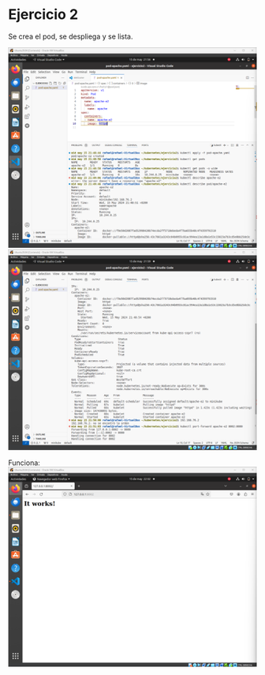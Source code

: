 # Ejercicio 2

Se crea el pod, se despliega y se lista.

![alt text](images/1.png)
![alt text](images/2.png)

Funciona:
![alt text](images/3.png)